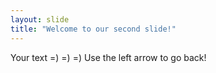 ```yaml
---
layout: slide
title: "Welcome to our second slide!"
---
```

Your text =) =) =)
Use the left arrow to go back!

